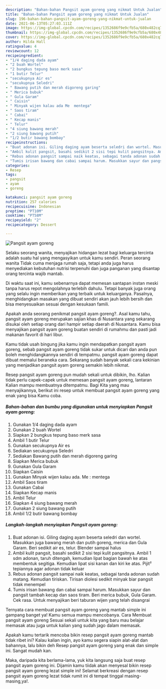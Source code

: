 ```yaml
---
description: "Bahan-bahan Pangsit ayam goreng yang nikmat Untuk Jualan"
title: "Bahan-bahan Pangsit ayam goreng yang nikmat Untuk Jualan"
slug: 196-bahan-bahan-pangsit-ayam-goreng-yang-nikmat-untuk-jualan
date: 2021-06-13T05:27:03.111Z
image: https://img-global.cpcdn.com/recipes/1352686f9e9cfb5a/680x482cq70/pangsit-ayam-goreng-foto-resep-utama.jpg
thumbnail: https://img-global.cpcdn.com/recipes/1352686f9e9cfb5a/680x482cq70/pangsit-ayam-goreng-foto-resep-utama.jpg
cover: https://img-global.cpcdn.com/recipes/1352686f9e9cfb5a/680x482cq70/pangsit-ayam-goreng-foto-resep-utama.jpg
author: Hilda Hall
ratingvalue: 4
reviewcount: 12
recipeingredient:
- "1/4 daging dada ayam"
- "2 buah Wortel"
- "2 bungkus tepung baso merk sasa"
- "1 butir Telur"
- "secukupnya Air es"
- "secukupnya Seledri"
- " Bawang putih dan merah digoreng garing"
- " Merica bubuk"
- " Gula Garam"
- " Caisin"
- " Minyak wijen kalau ada Me  mentega"
- " Saos tiram"
- " Cabai"
- " Kecap manis"
- " Telur"
- "4 siung bawang merah"
- "2 siung bawang putih"
- "1/2 butir bawang bombay"
recipeinstructions:
- "Buat adonan isi. Giling daging ayam beserta seledri dan wortel. Masukkan juga bawang merah dan putih goreng, merica dan Gula Garam. Beri sedikit air es, telur. Blender sampai halus"
- "Ambil kulit pangsit, basahi sedikit 2 sisi tepi kulit pangsitnya. Ambil 1 sdm adonan, taruh ditengah, kemudian lipat bagian bawah ke atas membentuk segitiga. Kemudian lipat sisi kanan dan kiri ke atas. Pijit² tepiannya agar adonan tidak keluar"
- "Rebus adonan pangsit sampai naik keatas, sebagai tanda adonan sudah matang. Kemudian tiriskan. Tirisan diolesi sedikit minyak biar pangsit tidak menempel"
- "Tumis irisan bawang dan cabai sampai harum. Masukkan sayur dan pangsit tambah kecap dan saos tiram. Beri merica bubuk, Gula Garam. Cek rasa. Untuk menyajikan beri taburan wijen yang telah disangrai"
categories:
- Resep
tags:
- pangsit
- ayam
- goreng

katakunci: pangsit ayam goreng 
nutrition: 257 calories
recipecuisine: Indonesian
preptime: "PT10M"
cooktime: "PT58M"
recipeyield: "2"
recipecategory: Dessert

---
```



![Pangsit ayam goreng](https://img-global.cpcdn.com/recipes/1352686f9e9cfb5a/680x482cq70/pangsit-ayam-goreng-foto-resep-utama.jpg)

Selaku seorang wanita, menyajikan hidangan lezat bagi keluarga tercinta adalah suatu hal yang mengasyikan untuk kamu sendiri. Peran seorang  wanita Tidak cuma menjaga rumah saja, tetapi anda juga harus menyediakan kebutuhan nutrisi terpenuhi dan juga panganan yang disantap orang tercinta wajib mantab.

Di waktu  saat ini, kamu sebenarnya dapat memesan santapan instan meski tanpa harus repot mengolahnya terlebih dahulu. Tetapi banyak juga orang yang selalu ingin memberikan yang terbaik untuk keluarganya. Pasalnya, menghidangkan masakan yang dibuat sendiri akan jauh lebih bersih dan bisa menyesuaikan sesuai dengan kesukaan famili. 



Apakah anda seorang penikmat pangsit ayam goreng?. Asal kamu tahu, pangsit ayam goreng merupakan sajian khas di Nusantara yang sekarang disukai oleh setiap orang dari hampir setiap daerah di Nusantara. Kamu bisa menyajikan pangsit ayam goreng buatan sendiri di rumahmu dan pasti jadi makanan favorit di hari libur.

Kamu tidak usah bingung jika kamu ingin mendapatkan pangsit ayam goreng, sebab pangsit ayam goreng tidak sukar untuk dicari dan anda pun boleh menghidangkannya sendiri di tempatmu. pangsit ayam goreng dapat dibuat memalui beraneka cara. Sekarang sudah banyak sekali cara kekinian yang menjadikan pangsit ayam goreng semakin lebih nikmat.

Resep pangsit ayam goreng pun mudah sekali untuk dibikin, lho. Kalian tidak perlu capek-capek untuk memesan pangsit ayam goreng, lantaran Kalian mampu membuatnya ditempatmu. Bagi Kita yang mau menyajikannya, berikut ini resep untuk membuat pangsit ayam goreng yang enak yang bisa Kamu coba.

<!--inarticleads1-->

##### Bahan-bahan dan bumbu yang digunakan untuk menyiapkan Pangsit ayam goreng:

1. Gunakan 1/4 daging dada ayam
1. Gunakan 2 buah Wortel
1. Siapkan 2 bungkus tepung baso merk sasa
1. Ambil 1 butir Telur
1. Gunakan secukupnya Air es
1. Sediakan secukupnya Seledri
1. Sediakan  Bawang putih dan merah digoreng garing
1. Siapkan  Merica bubuk
1. Gunakan  Gula Garam
1. Siapkan  Caisin
1. Gunakan  Minyak wijen kalau ada. Me : mentega
1. Ambil  Saos tiram
1. Gunakan  Cabai
1. Siapkan  Kecap manis
1. Ambil  Telur
1. Siapkan 4 siung bawang merah
1. Gunakan 2 siung bawang putih
1. Ambil 1/2 butir bawang bombay




<!--inarticleads2-->

##### Langkah-langkah menyiapkan Pangsit ayam goreng:

1. Buat adonan isi. Giling daging ayam beserta seledri dan wortel. Masukkan juga bawang merah dan putih goreng, merica dan Gula Garam. Beri sedikit air es, telur. Blender sampai halus
1. Ambil kulit pangsit, basahi sedikit 2 sisi tepi kulit pangsitnya. Ambil 1 sdm adonan, taruh ditengah, kemudian lipat bagian bawah ke atas membentuk segitiga. Kemudian lipat sisi kanan dan kiri ke atas. Pijit² tepiannya agar adonan tidak keluar
1. Rebus adonan pangsit sampai naik keatas, sebagai tanda adonan sudah matang. Kemudian tiriskan. Tirisan diolesi sedikit minyak biar pangsit tidak menempel
1. Tumis irisan bawang dan cabai sampai harum. Masukkan sayur dan pangsit tambah kecap dan saos tiram. Beri merica bubuk, Gula Garam. Cek rasa. Untuk menyajikan beri taburan wijen yang telah disangrai




Ternyata cara membuat pangsit ayam goreng yang mantab simple ini gampang banget ya! Kamu semua mampu mencobanya. Cara Membuat pangsit ayam goreng Sesuai sekali untuk kita yang baru mau belajar memasak atau juga untuk kalian yang sudah jago dalam memasak.

Apakah kamu tertarik mencoba bikin resep pangsit ayam goreng mantab tidak ribet ini? Kalau kalian ingin, ayo kamu segera siapin alat-alat dan bahannya, lalu bikin deh Resep pangsit ayam goreng yang enak dan simple ini. Sangat mudah kan. 

Maka, daripada kita berlama-lama, yuk kita langsung saja buat resep pangsit ayam goreng ini. Dijamin kamu tiidak akan menyesal bikin resep pangsit ayam goreng lezat simple ini! Selamat berkreasi dengan resep pangsit ayam goreng lezat tidak rumit ini di tempat tinggal masing-masing,ya!.

